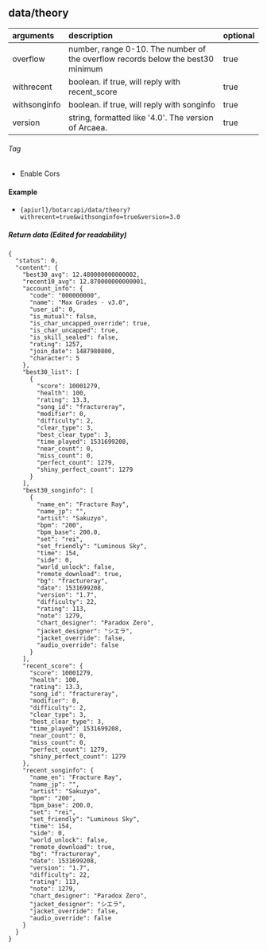 ## data/theory

| arguments    | description                                                                     | optional                                        |
|:-------------|:--------------------------------------------------------------------------------|-------------------------------------------------|
| overflow     | number, range 0-10. The number of the	overflow records below the best30 minimum | true                                            |
| withrecent   | boolean. if true, will reply with recent_score                                  | true                                            |
| withsonginfo | boolean. if true, will reply with songinfo                                      | true                                            |
| version      | string, formatted like '4.0'.     The version of  Arcaea.                       | true                                            |

###### Tag

* Enable Cors

#### Example

+ `{apiurl}/botarcapi/data/theory?withrecent=true&withsonginfo=true&version=3.0`

##### Return data (Edited for readability)

```json5
{
  "status": 0,
  "content": {
    "best30_avg": 12.480000000000002,
    "recent10_avg": 12.870000000000001,
    "account_info": {
      "code": "000000000",
      "name": "Max Grades - v3.0",
      "user_id": 0,
      "is_mutual": false,
      "is_char_uncapped_override": true,
      "is_char_uncapped": true,
      "is_skill_sealed": false,
      "rating": 1257,
      "join_date": 1487980800,
      "character": 5
    },
    "best30_list": [
      {
        "score": 10001279,
        "health": 100,
        "rating": 13.3,
        "song_id": "fractureray",
        "modifier": 0,
        "difficulty": 2,
        "clear_type": 3,
        "best_clear_type": 3,
        "time_played": 1531699208,
        "near_count": 0,
        "miss_count": 0,
        "perfect_count": 1279,
        "shiny_perfect_count": 1279
      }
    ],
    "best30_songinfo": [
      {
        "name_en": "Fracture Ray",
        "name_jp": "",
        "artist": "Sakuzyo",
        "bpm": "200",
        "bpm_base": 200.0,
        "set": "rei",
        "set_friendly": "Luminous Sky",
        "time": 154,
        "side": 0,
        "world_unlock": false,
        "remote_download": true,
        "bg": "fractureray",
        "date": 1531699208,
        "version": "1.7",
        "difficulty": 22,
        "rating": 113,
        "note": 1279,
        "chart_designer": "Paradox Zero",
        "jacket_designer": "シエラ",
        "jacket_override": false,
        "audio_override": false
      }
    ],
    "recent_score": {
      "score": 10001279,
      "health": 100,
      "rating": 13.3,
      "song_id": "fractureray",
      "modifier": 0,
      "difficulty": 2,
      "clear_type": 3,
      "best_clear_type": 3,
      "time_played": 1531699208,
      "near_count": 0,
      "miss_count": 0,
      "perfect_count": 1279,
      "shiny_perfect_count": 1279
    },
    "recent_songinfo": {
      "name_en": "Fracture Ray",
      "name_jp": "",
      "artist": "Sakuzyo",
      "bpm": "200",
      "bpm_base": 200.0,
      "set": "rei",
      "set_friendly": "Luminous Sky",
      "time": 154,
      "side": 0,
      "world_unlock": false,
      "remote_download": true,
      "bg": "fractureray",
      "date": 1531699208,
      "version": "1.7",
      "difficulty": 22,
      "rating": 113,
      "note": 1279,
      "chart_designer": "Paradox Zero",
      "jacket_designer": "シエラ",
      "jacket_override": false,
      "audio_override": false
    }
  }
}
```
